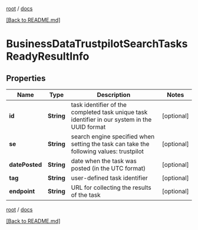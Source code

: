 [root](./../ "root") / [docs](./ "docs")

[[Back to README.md]](./../README.md "[Back to README.md]")

# BusinessDataTrustpilotSearchTasksReadyResultInfo

## Properties

| Name | Type | Description | Notes |
|------------ | ------------- | ------------- | -------------|
|**id** | **String** | task identifier of the completed task unique task identifier in our system in the UUID format |  [optional] |
|**se** | **String** | search engine specified when setting the task can take the following values: trustpilot |  [optional] |
|**datePosted** | **String** | date when the task was posted (in the UTC format) |  [optional] |
|**tag** | **String** | user-defined task identifier |  [optional] |
|**endpoint** | **String** | URL for collecting the results of the task |  [optional] |

[root](./../ "root") / [docs](./ "docs")

[[Back to README.md]](./../README.md "[Back to README.md]")
